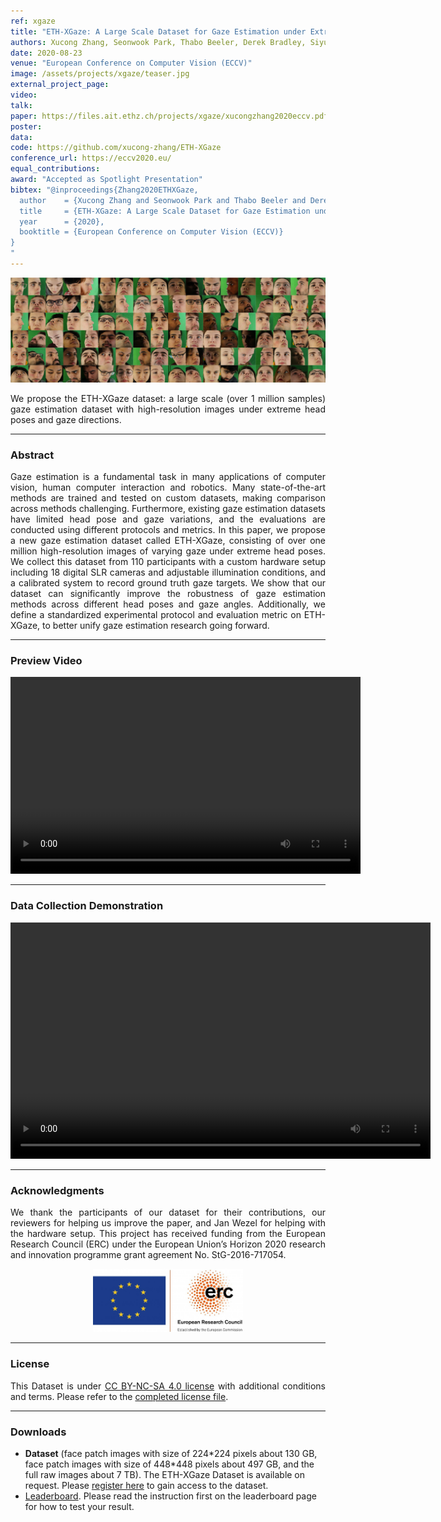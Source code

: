 ```yaml
---
ref: xgaze
title: "ETH-XGaze: A Large Scale Dataset for Gaze Estimation under Extreme Head Pose and Gaze Variation"
authors: Xucong Zhang, Seonwook Park, Thabo Beeler, Derek Bradley, Siyu Tang, Otmar Hilliges
date: 2020-08-23
venue: "European Conference on Computer Vision (ECCV)"
image: /assets/projects/xgaze/teaser.jpg
external_project_page: 
video: 
talk: 
paper: https://files.ait.ethz.ch/projects/xgaze/xucongzhang2020eccv.pdf
poster: 
data: 
code: https://github.com/xucong-zhang/ETH-XGaze
conference_url: https://eccv2020.eu/
equal_contributions: 
award: "Accepted as Spotlight Presentation"
bibtex: "@inproceedings{Zhang2020ETHXGaze,
  author    = {Xucong Zhang and Seonwook Park and Thabo Beeler and Derek Bradley and Siyu Tang and Otmar Hilliges},
  title     = {ETH-XGaze: A Large Scale Dataset for Gaze Estimation under Extreme Head Pose and Gaze Variation},
  year      = {2020},
  booktitle = {European Conference on Computer Vision (ECCV)}
}
"
---
```


<img class="fullcol" src="/assets/projects/xgaze/teaser.png" alt="Teaser-Picture" />

<p align="justify">
    <span class="figurecap">
        We propose the ETH-XGaze dataset: a large scale (over 1 million samples) gaze estimation dataset with high-resolution images under extreme head poses and gaze directions.
   </span>
</p>
<hr />
        

<h3>Abstract</h3>
<p align="justify">
Gaze estimation is a fundamental task in many applications of computer vision, human computer interaction and robotics. Many state-of-the-art methods are trained and tested on custom datasets, making comparison across methods challenging. Furthermore, existing gaze estimation datasets have limited head pose and gaze variations, and the evaluations are conducted using different protocols and metrics. In this paper, we propose a new gaze estimation dataset called ETH-XGaze, consisting of over one million high-resolution images of varying gaze under extreme head poses. We collect this dataset from 110 participants with a custom hardware setup including 18 digital SLR cameras and adjustable illumination conditions, and a calibrated system to record ground truth gaze targets. We show that our dataset can significantly improve the robustness of gaze estimation methods across different head poses and gaze angles. Additionally, we define a standardized experimental protocol and evaluation metric on ETH-XGaze, to better unify gaze estimation research going forward. 
</p>
<hr />
    


<h3>Preview Video</h3>
<div class="video" align="center">
<video width="560" height="315" src="https://files.ait.ethz.ch/projects/xgaze/xgaze_preview_90s.mp4" frameborder="0" allowfullscreen controls></video>
</div>
<hr />
    

<h3>Data Collection Demonstration</h3>
<div class="video" align="center">
<video width="672" height="378" src="https://files.ait.ethz.ch/projects/xgaze/eth_xgaze_data_collection.mp4" frameborder="0" allowfullscreen controls></video>
</div>
<hr />

<!--
<div class="fullcol">
 <h3>Downloads</h3>
    To be released.
    <ul class="linklist">
        <li class="a-pdf"><a target="_blank" title="PDF" href="https://files.ait.ethz.ch/projects/InteractiveDebugger/FluidEdt-Ou-CHI2015.pdf">PDF</a></li>
        <li class="a-vid"><a target="_blank" href="https://files.ait.ethz.ch/projects/InteractiveDebugger/FluidEdt-Ou-CHI2015.mp4" title="Download Video">Video (26 MB)</a></li>
        <li class="a-bib"><a target="_blank" title="BibTex" href="https://files.ait.ethz.ch/projects/InteractiveDebugger/FluidEdt-Ou-CHI2015.bib">BibTeX</a></li>
    </ul>
    <hr />
    <br/>
    <br/>
</div>
-->

<!--
<div class="fullcol">
<h3>bibtex</h3>
    To be released.
    <div class="bibtex">
    </div>
    <hr />
    <br/>
    <br/>
</div>
-->

<!--
<div class="fullcol">
    <h3>additional results</h3>
    <br/>
    <img class="halfcol" src="/assets/projects/deformables/bar_small.png" alt="Teaser-Picture" />
    <img class="halfcol" src="/assets/projects/deformables/organ_stacked_small.png" alt="Teaser-Picture" />
    <div class="halfcol">
        <p align="justify">
            <span class="figurecap">
                Top row: schematic sensor routings obtained using our tool with automatic sensor refinement.
                Middle row: fabricated device.
                Bottom row: Ground truth (gray) vs. reconstruction (orange). Insets show error on a heat map scale, with maximum error (white) at 22 mm (darker is better).
            </span>
        </p>
    </div>
    <div class="halfcol">
        <p align="justify">
            <span class="figurecap">
                Two example deformations of the organ pipe model designed with our method. Ground truth (gray) vs. reconstruction (orange).
            </span>
        </p>
    </div>
</div>
-->

<!--
<div class="fullcol">
    <br/><br/>
    <img class="fullcol" src="/assets/projects/deformables/sheet_squared_small.png" alt="Teaser-Picture" />
    <p align="justify">
        <span class="figurecap">
            Snapshots of the design process. Top Row: the user placed, refined,
            and edited four sensors (left); Reconstruction error is expected to be very low (right). Bottom row: Interaction
            with fabricated device (left) and ground truth comparison (right).
        </span>
    </p>
    <hr />
    <br/>
    <br/>
</div>
-->

<!-- This section is optional -->
<!--
<div class="fullcol">
    <h3>external links</h3>
    <p align="justify">
        <ul class="linklist">
        <li class="a-ext"><a target="_blank" title="link1" href="your_link_here">Your link here</a></li>
    </ul>
    </p>
    <hr />
    <br/>
    <br/>
</div>
-->

<h3>Acknowledgments</h3>
<p align="justify">
We thank the participants of our dataset for their contributions,
our reviewers for helping us improve the paper,
and Jan Wezel for helping with the hardware setup.
This project has received funding from the European Research Council (ERC) under the European Union’s Horizon 2020 research and innovation programme grant agreement No. StG-2016-717054.
</p>
<center>
<img width="240px" src="/assets/images/ERC.jpg" />
</center>
<hr />
    

<h3>License</h3>
<p align="justify">
This Dataset is under <a href="https://creativecommons.org/licenses/by-nc-sa/4.0/">CC BY-NC-SA 4.0 license</a> with additional conditions and terms. Please refer to the <a title="license" href="/assets/projects/ETH-XGaze/License.pdf">completed license file</a>.
</p>
<hr />
    


<h3>Downloads</h3>
<ul class="linklist">
<!--<li class="a-vid"><a class="a-text-ext" title="Talk Video" href="https://www.youtube.com/watch?v=ByfFufRhuRc&t=668">Video of Oral Presentation</a></li>-->
    <!--<li class="a-pdf"><a class="a-text" title="Poster PDF" href="<?php ait_root_dir();?>projects/2020/ETH-XGaze/downloads/xucongzhang2020eccv_poster.pdf">Poster</a></li>-->
    <li class="a-zip"><b>Dataset</b> (face patch images with size of 224*224 pixels about 130 GB, face patch images with size of 448*448 pixels about 497 GB, and the full raw images about 7 TB). The ETH-XGaze Dataset is available on request. Please <a href="https://docs.google.com/forms/d/e/1FAIpQLScaGNYTVI7-h8ZHu9y_kQzhC1Ab4fo4fXtRDMNZ5y2wpLx3MA/viewform?usp=sf_link">register here</a> to gain access to the dataset. </a></li>
    <li class="a-ext"><a title="Leaderboard"><a href="https://codalab.lisn.upsaclay.fr/competitions/7423">Leaderboard</a>. Please read the instruction first on the leaderboard page for how to test your result.</a></li>
</ul>


